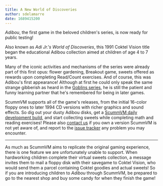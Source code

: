 ```yaml
---
title: A New World of Discoveries
author: sdelamarre
date: 1689415200
---
```

_Adibou_, the first game in the beloved children's series, is now ready for public testing!

Also known as _Adi Jr.'s World of Discoveries_, this 1991 Coktel Vision title began the educational Adibou collection aimed at children of age 4 to 7 years.

Many of the iconic activities and mechanisms of the series were already part of this first opus: flower gardening, Breakout game, sweets offered as rewards upon completing Read/Count exercises. And of course, this was Adibou's first appearance! Although at first he could only speak the same strange gibberish as heard in the [Goblins series](https://wiki.scummvm.org/index.php/Goblins_series), he is still the patient and funny learning partner that he's remembered for being in later games.

ScummVM supports all of the game's releases, from the initial 16-color floppy ones to later 1994 CD versions with richer graphics and sound effects. So dig out your dusty Adibou disks, get a [ScummVM daily development build](https://www.scummvm.org/downloads/#daily), and start collecting sweets while completing math and reading exercises! Please also [contact us](https://www.scummvm.org/contact/) if you own a version ScummVM is not yet aware of, and report to the [issue tracker](https://bugs.scummvm.org/) any problem you may encounter.

----
As much as ScummVM aims to replicate the original gaming experience, there is one feature we are unfortunately unable to support. When hardworking children complete their virtual sweets collection, a message invites them to mail a floppy disk with their savegame to Coktel Vision, who would send them a parcel containing Coktel goodies and actual sweets! So if you are introducing children to _Adibou_ through ScummVM, be prepared to go to the nearest shop and buy some candy for when they finish the game!
